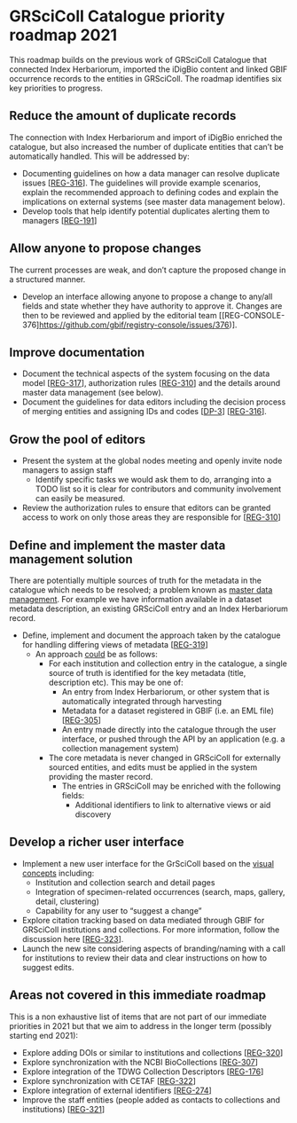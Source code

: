 # GRSciColl Catalogue priority roadmap 2021

This roadmap builds on the previous work of GRSciColl Catalogue that connected Index Herbariorum, imported the iDigBio content and linked GBIF occurrence records to the entities in GRSciColl. The roadmap identifies six key priorities to progress.

## Reduce the amount of duplicate records

The connection with Index Herbariorum and import of iDigBio enriched the catalogue, but also increased the number of duplicate entities that can’t be automatically handled. This will be addressed by:

*   Documenting guidelines on how a data manager can resolve duplicate issues [[REG-316](https://github.com/gbif/registry/issues/316)]. The guidelines will provide example scenarios, explain the recommended approach to defining codes and explain the implications on external systems (see master data management below).
*   Develop tools that help identify potential duplicates alerting them to managers [[REG-191](https://github.com/gbif/registry/issues/191)] 


## Allow anyone to propose changes

The current processes are weak, and don’t capture the proposed change in a structured manner.

*   Develop an interface allowing anyone to propose a change to any/all fields and state whether they have authority to approve it. Changes are then to be reviewed and applied by the editorial team [[REG-CONSOLE-376]https://github.com/gbif/registry-console/issues/376)]. 

## Improve documentation

*   Document the technical aspects of the system focusing on the data model [[REG-317](https://github.com/gbif/registry/issues/317)], authorization rules [[REG-310](https://github.com/gbif/registry/issues/310)] and the details around master data management (see below).
*   Document the guidelines for data editors including the decision process of merging entities and assigning IDs and codes [[DP-3](https://github.com/gbif/data-products/issues/3)] [[REG-316](https://github.com/gbif/registry/issues/316)]. 

## Grow the pool of editors

*   Present the system at the global nodes meeting and openly invite node managers to assign staff 
    *   Identify specific tasks we would ask them to do, arranging into a TODO list so it is clear for contributors and community involvement can easily be measured.
*   Review the authorization rules to ensure that editors can be granted access to work on only those areas they are responsible for [[REG-310](https://github.com/gbif/registry/issues/310)] 

## Define and implement the master data management solution

There are potentially multiple sources of truth for the metadata in the catalogue which needs to be resolved; a problem known as [master data management](https://en.wikipedia.org/wiki/Master_data_management). For example we have information available in a dataset metadata description, an existing GRSciColl entry and an Index Herbariorum record.

*   Define, implement and document the approach taken by the catalogue for handling differing views of metadata [[REG-319](https://github.com/gbif/registry/issues/319)] 
    *   An approach <span style="text-decoration:underline;">could</span> be as follows: 
        *   For each institution and collection entry in the catalogue, a single source of truth is identified for the key metadata (title, description etc). This may be one of: 
            *   An entry from Index Herbariorum, or other system that is automatically integrated through harvesting
            *   Metadata for a dataset registered in GBIF (i.e. an EML file) [[REG-305](https://github.com/gbif/registry/issues/305)] 
            *   An entry made directly into the catalogue through the user interface, or pushed through the API by an application (e.g. a collection management system) 
        *   The core metadata is never changed in GRSciColl for externally sourced entities, and edits must be applied in the system providing the master record.
            *   The entries in GRSciColl may be enriched with the following fields:
                *   Additional identifiers to link to alternative views or aid discovery 

## Develop a richer user interface

*   Implement a new user interface for the GrSciColl based on the [visual concepts](http://labs.gbif.org/visual-concepts/) including:
    *   Institution and collection search and detail pages
    *   Integration of specimen-related occurrences (search, maps, gallery, detail, clustering)
    *   Capability for any user to “suggest a change”
*   Explore citation tracking based on data mediated through GBIF for GRSciColl institutions and collections. For more information, follow the discussion here [[REG-323](https://github.com/gbif/registry/issues/323)].
*   Launch the new site considering aspects of branding/naming with a call for institutions to review their data and clear instructions on how to suggest edits.


## Areas not covered in this immediate roadmap

This is a non exhaustive list of items that are not part of our immediate priorities in 2021 but that we aim to address in the longer term (possibly starting end 2021):

*   Explore adding DOIs or similar to institutions and collections [[REG-320](https://github.com/gbif/registry/issues/320)]
*   Explore synchronization with the NCBI BioCollections [[REG-307](https://github.com/gbif/registry/issues/307)] 
*   Explore integration of the TDWG Collection Descriptors [[REG-176](https://github.com/gbif/registry/issues/176)]
*   Explore synchronization with CETAF [[REG-322](https://github.com/gbif/registry/issues/322)] 
*   Explore integration of external identifiers [[REG-274]](https://github.com/gbif/registry/issues/274)
*   Improve the staff entities (people added as contacts to collections and institutions) [[REG-321](https://github.com/gbif/registry/issues/321)] 
